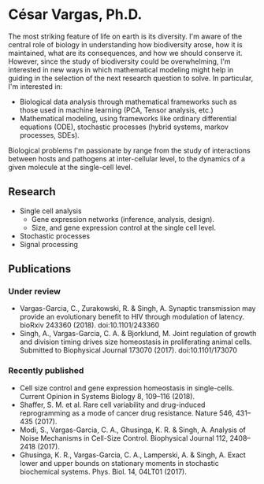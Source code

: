 # César Vargas, Ph.D.

The most striking feature of life on earth is its diversity. I'm aware of the central role of biology in understanding how biodiversity arose, how it is maintained, what are its consequences, and how we should conserve it. However, since the study of biodiversity could be overwhelming, I'm interested in new ways in which mathematical modeling might help in guiding in the selection of the next research question to solve. In particular, I'm interested in:

- Biological data analysis through mathematical frameworks such as those used in machine learning (PCA, Tensor analysis, etc.)
- Mathematical modeling, using frameworks like ordinary differential equations (ODE), stochastic processes (hybrid systems, markov processes, SDEs).

Biological problems I'm passionate by range from the study of interactions between hosts and pathogens at inter-cellular level, to the dynamics of a given molecule at the single-cell level.


## Research
- Single cell analysis
    - Gene expression networks (inference, analysis, design).
    - Size, and gene expression control at the single cell level.
- Stochastic processes
- Signal processing

## Publications
### Under review
- Vargas-Garcia, C., Zurakowski, R. & Singh, A. Synaptic transmission may provide an evolutionary benefit to HIV through modulation of latency. bioRxiv 243360 (2018). doi:10.1101/243360
- Singh, A., Vargas-Garcia, C. A. & Bjorklund, M. Joint regulation of growth and division timing drives size homeostasis in proliferating animal cells. Submitted to Biophysical Journal 173070 (2017). doi:10.1101/173070

### Recently published
- Cell size control and gene expression homeostasis in single-cells. Current Opinion in Systems Biology 8, 109–116 (2018).
- Shaffer, S. M. et al. Rare cell variability and drug-induced reprogramming as a mode of cancer drug resistance. Nature 546, 431–435 (2017).
- Modi, S., Vargas-Garcia, C. A., Ghusinga, K. R. & Singh, A. Analysis of Noise Mechanisms in Cell-Size Control. Biophysical Journal 112, 2408–2418 (2017).
- Ghusinga, K. R., Vargas-Garcia, C. A., Lamperski, A. & Singh, A. Exact lower and upper bounds on stationary moments in stochastic biochemical systems. Phys. Biol. 14, 04LT01 (2017).
